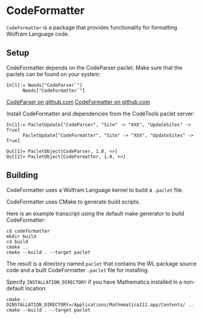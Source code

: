 # CodeFormatter

`CodeFormatter` is a package that provides functionality for formatting Wolfram Language code.


## Setup

CodeFormatter depends on the CodeParser paclet. Make sure that the paclets can be found on your system:
```
In[1]:= Needs["CodeParser`"]
      Needs["CodeFormatter`"]
```

[CodeParser on github.com](https://github.com/xxx)
[CodeFormatter on github.com](https://github.com/xxx)

Install CodeFormatter and dependencies from the CodeTools paclet server:
```
In[1]:= PacletUpdate["CodeParser", "Site" -> "XXX", "UpdateSites" -> True]
      PacletUpdate["CodeFormatter", "Site" -> "XXX", "UpdateSites" -> True]

Out[1]= PacletObject[CodeParser, 1.0, <>]
Out[2]= PacletObject[CodeFormatter, 1.0, <>]
```


## Building

CodeFormatter uses a Wolfram Language kernel to build a `.paclet` file.

CodeFormatter uses CMake to generate build scripts.

Here is an example transcript using the default make generator to build CodeFormatter:
```
cd codeformatter
mkdir build
cd build
cmake ..
cmake --build . --target paclet
```

The result is a directory named `paclet` that contains the WL package source code and a built CodeFormatter `.paclet` file for installing.

Specify `INSTALLATION_DIRECTORY` if you have Mathematica installed in a non-default location:
```
cmake -DINSTALLATION_DIRECTORY=/Applications/Mathematica111.app/Contents/ ..
cmake --build . --target paclet
```
